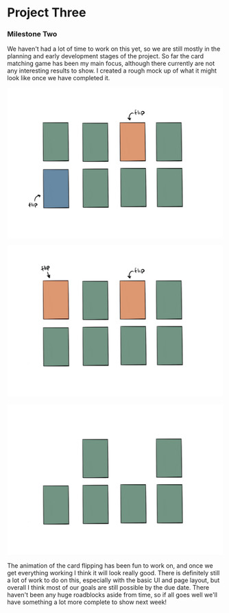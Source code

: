 # Project Three

### Milestone Two

We haven't had a lot of time to work on this yet, so we are still mostly in the planning and early development stages of the project. So far the card matching game has been my main focus, although there currently are not any interesting results to show. I created a rough mock up of what it might look like once we have completed it. 


![My Image](images/image3.jpg)

![My Image](images/image1.jpg)

![My Image](images/image2.jpg)


The animation of the card flipping has been fun to work on, and once we get everything working I think it will look really good. There is definitely still a lot of work to do on this, especially with the basic UI and page layout, but overall I think most of our goals are still possible by the due date. There haven't been any huge roadblocks aside from time, so if all goes well we'll have something a lot more complete to show next week!
